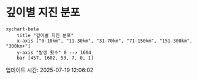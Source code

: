 # 깊이별 지진 분포

```mermaid
xychart-beta
    title "깊이별 지진 분포"
    x-axis ["0-10km", "11-30km", "31-70km", "71-150km", "151-300km", "300km+"]
    y-axis "발생 횟수" 0 --> 1604
    bar [457, 1602, 53, 7, 0, 1]
```

업데이트 시간: 2025-07-19 12:06:02
